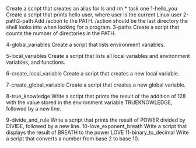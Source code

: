 Create a script that creates an alias for ls and rm * task one 
1-hello_you
Create a script that prints hello user, where user is the current Linux user
 2-path2-path
 Add /action to the PATH. /action should be the last directory the shell looks into when looking for a program.
3-paths
 Create a script that counts the number of directories in the PATH.

4-global_variables
Create a script that lists environment variables.

5-local_variables
Create a script that lists all local variables and environment variables, and functions.

6-create_local_variable
Create a script that creates a new local variable.

7-create_global_variable
Create a script that creates a new global variable.

8-true_knowledge
Write a script that prints the result of the addition of 128 with the value stored in the environment variable TRUEKNOWLEDGE, followed by a new line.

9-divide_and_rule
Write a script that prints the result of POWER divided by DIVIDE, followed by a new line.
10-love_exponent_breath
Write a script that displays the result of BREATH to the power LOVE
11-binary_to_decimal
Write a script that converts a number from base 2 to base 10.
